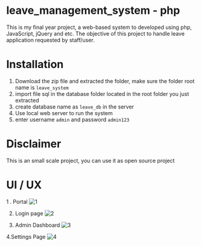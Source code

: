 # leave_management_system - php
This is my final year project, a web-based system to developed using php, JavaScript, jQuery and etc. The objective of this project to handle leave application requested by staff/user.

# Installation
1. Download the zip file and extracted the folder, make sure the folder root name is `leave_system`
2. import file sql in the database folder located in the root folder you just extracted
3. create database name as `leave_db` in the server
4. Use local web server to run the system
5. enter username `admin` and password `admin123`

# Disclaimer
This is an small scale project, you can use it as open source project

# UI / UX

1 . Portal
![1](https://user-images.githubusercontent.com/106381212/192792816-b0605997-932d-4edc-9ac5-76c23ad5edd0.png)

2. Login page
![2](https://user-images.githubusercontent.com/106381212/192793224-b404c4dc-3202-4ea6-82b2-7aaa1cdb8751.png)

3. Admin Dashboard
![3](https://user-images.githubusercontent.com/106381212/192793482-58c28a2f-ddb3-4728-9fc2-055f3307c031.png)

4.Settings Page
![4](https://user-images.githubusercontent.com/106381212/192793694-659063be-dbc0-4d9f-8522-d2bd614f1ced.png)

